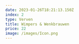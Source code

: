 ```yaml
---
date: 2023-01-26T18:21:13.150Z
index: 2
type: Verven
title: Wimpers & Wenkbrauwen
price: 22
image: /images/Icon.png
---
```

